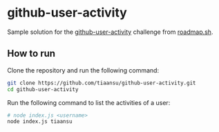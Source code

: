# github-user-activity

Sample solution for the [github-user-activity](https://roadmap.sh/projects/github-user-activity) challenge from [roadmap.sh](https://roadmap.sh/).

## How to run

Clone the repository and run the following command:

```bash
git clone https://github.com/tiaansu/github-user-activity.git
cd github-user-activity
```

Run the following command to list the activities of a user:

```bash
# node index.js <username>
node index.js tiaansu
```
